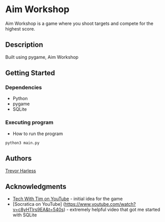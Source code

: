 # Aim Workshop

Aim Workshop is a game where you shoot targets and compete for the highest score. 

## Description

Built using pygame, Aim Workshop

## Getting Started

### Dependencies

* Python
* pygame
* SQLite

### Executing program

* How to run the program
```
python3 main.py
```

## Authors
[Trevor Harless](https://www.linkedin.com/in/trevorharless/)

## Acknowledgments
* [Tech With Tim on YouTube](https://www.youtube.com/channel/UC4JX40jDee_tINbkjycV4Sg) - initial idea for the game
* [Socratica on YouTube] (https://www.youtube.com/watch?v=c8yHTlrs9EA&t=540s) - extremely helpful video that got me started with SQLite

